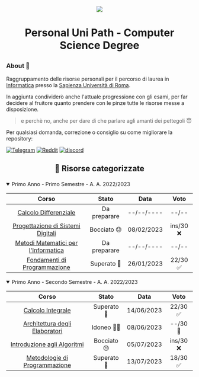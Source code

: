 <div align="center">
  <img src="https://media.salonedellostudente.it/app/uploads/2020/07/16134905/sapienza-roma-logo-01.png"> </img>
</div>

# <p align=center> Personal Uni Path - Computer Science Degree </p>

### About 🔎

Raggruppamento delle risorse personali per il percorso di laurea in [Informatica](https://corsidilaurea.uniroma1.it/it/corso/2022/29923/home) presso la [Sapienza Università di Roma](https://www.uniroma1.it/).

In aggiunta condividerò anche l'attuale progressione con gli esami, per far decidere al fruitore quanto prendere con le pinze tutte le risorse messe a disposizione.
> e perchè no, anche per dare di che parlare agli amanti dei pettegoli 😇

Per qualsiasi domanda, correzione o consiglio su come migliorare la repository:

[![Telegram](https://img.shields.io/badge/Telegram-2CA5E0?style=for-the-badge&logo=telegram&logoColor=white)](https://t.me/FeddyLix17)
[![Reddit](https://img.shields.io/badge/Reddit-FF4500?style=for-the-badge&logo=reddit&logoColor=white)](https://www.reddit.com/user/FedVlogger)
[![discord](https://img.shields.io/badge/Discord-7289DA?style=for-the-badge&logo=discord&logoColor=white)](https://discordapp.com/users/315821724639821829)
<!--- [![Ko-Fi](https://img.shields.io/badge/Ko--fi-F16061?style=for-the-badge&logo=ko-fi&logoColor=white)](https://ko-fi.com/fedvlogger17) --->
## <p align=center> 📖 Risorse categorizzate </p>

<details open>
<summary> Primo Anno - Primo Semestre - A. A. 2022/2023 </summary>

| Corso | Stato | Data | Voto |
| :---: | :---: | :---: | :---: |
| [Calcolo Differenziale](./Primo%20Anno/Primo%20Semestre/Calcolo%20Differenziale) | Da preparare | --/--/---- | --/-- |
| [Progettazione di Sistemi Digitali](./Primo%20Anno/Primo%20Semestre/Progettazione%20di%20Sistemi%20Digitali) | Bocciato 😓 | 08/02/2023 | ins/30 ❌ |
| [Metodi Matematici per l'Informatica](./Primo%20Anno/Primo%20Semestre/Metodi%20Matematici%20per%20l'informatica) | Da preparare | --/--/---- | --/-- |
| [Fondamenti di Programmazione](./Primo%20Anno/Primo%20Semestre/Fondamenti%20di%20programmazione) | Superato 🥳 | 26/01/2023 | 22/30 ✅ |
</details>

<details open>
<summary> Primo Anno - Secondo Semestre - A. A. 2022/2023 </summary>

| Corso | Stato | Data | Voto |
| :---: | :---: | :---: | :---: |
| [Calcolo Integrale](./Primo%20Anno/Primo%20Semestre/Calcolo%20Integrale) | Superato 🥳 | 14/06/2023 | 22/30 ✅ |
| [Architettura degli Elaboratori](./Primo%20Anno/Secondo%20Semestre/Architettura%20degli%20Elaboratori) | Idoneo 🧗‍♂️ | 08/06/2023 | --/30 🔄 |
| [Introduzione agli Algoritmi](./Primo%20Anno/Secondo%20Semestre/Introduzione%20agli%20Algoritmi) | Bocciato 😓 | 05/07/2023 | ins/30 ❌ |
| [Metodologie di Programmazione](./Primo%20Anno/Secondo%20Semestre/Metodologie%20di%20Programmazione) | Superato 🥳 | 13/07/2023 | 18/30 ✅ |
</details>
